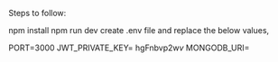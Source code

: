 Steps to follow:

npm install
npm run dev
create .env file and replace the below values,

PORT=3000
JWT_PRIVATE_KEY= hgFnbvp2w$v$
MONGODB_URI=
